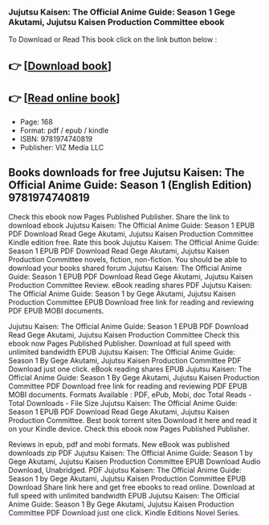 ### Jujutsu Kaisen: The Official Anime Guide: Season 1 Gege Akutami, Jujutsu Kaisen Production Committee ebook

To Download or Read This book click on the link button below :

## 👉  [**[Download book](http://get-pdfs.com/download.php?group=book&from=github.com&id=685921&lnk=1063 "Download book")**]

## 👉  [**[Read online book](http://get-pdfs.com/download.php?group=book&from=github.com&id=685921&lnk=1063 "Read online book")**]


* Page: 168
* Format: pdf / epub / kindle
* ISBN: 9781974740819
* Publisher: VIZ Media LLC



## Books downloads for free Jujutsu Kaisen: The Official Anime Guide: Season 1 (English Edition) 9781974740819 


Check this ebook now Pages Published Publisher. Share the link to download ebook Jujutsu Kaisen: The Official Anime Guide: Season 1 EPUB PDF Download Read Gege Akutami, Jujutsu Kaisen Production Committee Kindle edition free. Rate this book Jujutsu Kaisen: The Official Anime Guide: Season 1 EPUB PDF Download Read Gege Akutami, Jujutsu Kaisen Production Committee novels, fiction, non-fiction. You should be able to download your books shared forum Jujutsu Kaisen: The Official Anime Guide: Season 1 EPUB PDF Download Read Gege Akutami, Jujutsu Kaisen Production Committee Review. eBook reading shares PDF Jujutsu Kaisen: The Official Anime Guide: Season 1 by Gege Akutami, Jujutsu Kaisen Production Committee EPUB Download free link for reading and reviewing PDF EPUB MOBI documents.

Jujutsu Kaisen: The Official Anime Guide: Season 1 EPUB PDF Download Read Gege Akutami, Jujutsu Kaisen Production Committee Check this ebook now Pages Published Publisher. Download at full speed with unlimited bandwidth EPUB Jujutsu Kaisen: The Official Anime Guide: Season 1 By Gege Akutami, Jujutsu Kaisen Production Committee PDF Download just one click. eBook reading shares EPUB Jujutsu Kaisen: The Official Anime Guide: Season 1 By Gege Akutami, Jujutsu Kaisen Production Committee PDF Download free link for reading and reviewing PDF EPUB MOBI documents. Formats Available : PDF, ePub, Mobi, doc Total Reads - Total Downloads - File Size Jujutsu Kaisen: The Official Anime Guide: Season 1 EPUB PDF Download Read Gege Akutami, Jujutsu Kaisen Production Committee. Best book torrent sites Download it here and read it on your Kindle device. Check this ebook now Pages Published Publisher.

Reviews in epub, pdf and mobi formats. New eBook was published downloads zip PDF Jujutsu Kaisen: The Official Anime Guide: Season 1 by Gege Akutami, Jujutsu Kaisen Production Committee EPUB Download Audio Download, Unabridged. PDF Jujutsu Kaisen: The Official Anime Guide: Season 1 by Gege Akutami, Jujutsu Kaisen Production Committee EPUB Download Share link here and get free ebooks to read online. Download at full speed with unlimited bandwidth EPUB Jujutsu Kaisen: The Official Anime Guide: Season 1 By Gege Akutami, Jujutsu Kaisen Production Committee PDF Download just one click. Kindle Editions Novel Series.





